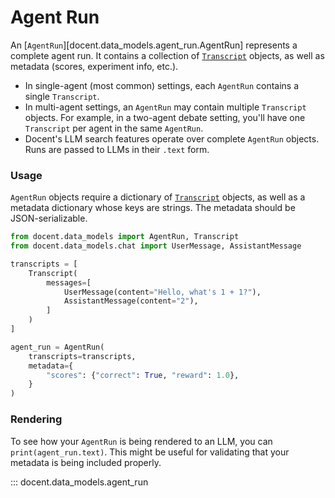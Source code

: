 # Agent Run

An [`AgentRun`][docent.data_models.agent_run.AgentRun] represents a complete agent run. It contains a collection of [`Transcript`](./transcript.md) objects, as well as metadata (scores, experiment info, etc.).

- In single-agent (most common) settings, each `AgentRun` contains a single `Transcript`.
- In multi-agent settings, an `AgentRun` may contain multiple `Transcript` objects. For example, in a two-agent debate setting, you'll have one `Transcript` per agent in the same `AgentRun`.
- Docent's LLM search features operate over complete `AgentRun` objects. Runs are passed to LLMs in their `.text` form.

### Usage

`AgentRun` objects require a dictionary of [`Transcript`](./transcript.md) objects, as well as a metadata dictionary whose keys are strings. The metadata should be JSON-serializable.

```python
from docent.data_models import AgentRun, Transcript
from docent.data_models.chat import UserMessage, AssistantMessage

transcripts = [
    Transcript(
        messages=[
            UserMessage(content="Hello, what's 1 + 1?"),
            AssistantMessage(content="2"),
        ]
    )
]

agent_run = AgentRun(
    transcripts=transcripts,
    metadata={
        "scores": {"correct": True, "reward": 1.0},
    }
)
```

### Rendering

To see how your `AgentRun` is being rendered to an LLM, you can `print(agent_run.text)`. This might be useful for validating that your metadata is being included properly.

::: docent.data_models.agent_run
